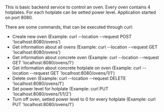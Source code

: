 This is basic backend service to control an oven. Every oven contains 4 hotplates. 
For each hotplate can be setted power level.
Application started on port 8080. 

There are some commands, that can be executed through curl:
-   Create new oven (Example: curl --location --request POST 'localhost:8080/ovens')
-   Get information about all ovens (Example: curl --location --request GET 'localhost:8080/ovens')
-   Get information about concrete oven (Example: curl --location --request GET 'localhost:8080/ovens/1') 
-   Get information about concrete hotplate on oven (Example: curl --location --request GET 'localhost:8080/ovens/1/1')
-   Delete oven (Example: curl --location --request DELETE 'localhost:8080/ovens/1')
-   Set power level for hotplate (Example: curl PUT 'localhost:8080/ovens/1/1/2')
-   Turn off oven, setted power level to 0 for every hotplate (Example: curl PUT 'localhost:8080/ovens/1')